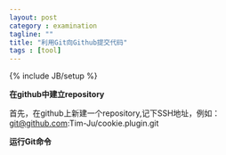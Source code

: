 ```yaml
---
layout: post
category : examination
tagline: ""
title: "利用Git向Github提交代码"
tags : [tool]
---
```

{% include JB/setup %}


**在github中建立repository**

首先，在github上新建一个repository,记下SSH地址，例如：git@github.com:Tim-Ju/cookie.plugin.git

**运行Git命令**
